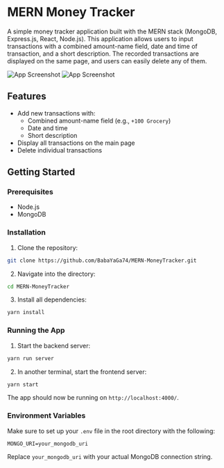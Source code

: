 # MERN Money Tracker

A simple money tracker application built with the MERN stack (MongoDB, Express.js, React, Node.js). This application allows users to input transactions with a combined amount-name field, date and time of transaction, and a short description. The recorded transactions are displayed on the same page, and users can easily delete any of them.

![App Screenshot](src/assets/screenshot1)
![App Screenshot](src/assets/screenshot2)

## Features

- Add new transactions with:
  - Combined amount-name field (e.g., `+100 Grocery`)
  - Date and time
  - Short description
- Display all transactions on the main page
- Delete individual transactions

## Getting Started

### Prerequisites

- Node.js
- MongoDB

### Installation

1. Clone the repository:

```bash
git clone https://github.com/BabaYaGa74/MERN-MoneyTracker.git
```

2. Navigate into the directory:

```bash
cd MERN-MoneyTracker
```

3. Install all dependencies:

```bash
yarn install
```

### Running the App

1. Start the backend server:

```bash
yarn run server 
```

2. In another terminal, start the frontend server:

```bash
yarn start
```

The app should now be running on `http://localhost:4000/`.

### Environment Variables

Make sure to set up your `.env` file in the root directory with the following:

```env
MONGO_URI=your_mongodb_uri
```

Replace `your_mongodb_uri` with your actual MongoDB connection string.
